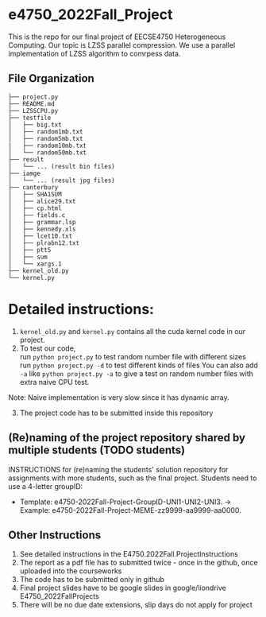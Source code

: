 # e4750_2022Fall_Project
This is the repo for our final project of EECSE4750 Heterogeneous Computing. Our topic is LZSS parallel compression. We use a parallel implementation of LZSS algorithm to comrpess data.

## File Organization
```
├── project.py
├── README.md
├── LZSSCPU.py
├── testfile
│   ├── big.txt
│   ├── random1mb.txt
│   ├── random5mb.txt
|   ├── random10mb.txt
│   └── random50mb.txt
├── result
│   └── ... (result bin files)
├── iamge
│   └── ... (result jpg files)
├── canterbury
│   ├── SHA1SUM
│   ├── alice29.txt
│   ├── cp.html
│   ├── fields.c
│   ├── grammar.lsp
│   ├── kennedy.xls
│   ├── lcet10.txt
│   ├── plrabn12.txt
│   ├── ptt5
│   ├── sum
│   └── xargs.1
├── kernel_old.py
└── kernel.py
```

# Detailed instructions:
1. ``kernel_old.py`` and ``kernel.py`` contains all the cuda kernel code in our project.
2. To test our code,  
run ``python project.py`` to test random number file with different sizes
run ``python project.py -d`` to test different kinds of files
You can also add ``-a`` like ``python project.py -a`` to give a test on random number files with extra naive CPU test.

  Note: Naive implementation is very slow since it has dynamic array.

3. The project code has to be submitted inside this repository 

## (Re)naming of the project repository shared by multiple students (TODO students)
INSTRUCTIONS for (re)naming the students' solution repository for assignments with more students, such as the final project. Students need to use a 4-letter groupID: 
* Template: e4750-2022Fall-Project-GroupID-UNI1-UNI2-UNI3. -> Example: e4750-2022Fall-Project-MEME-zz9999-aa9999-aa0000.

## Other Instructions
1. See detailed instructions in the E4750.2022Fall.ProjectInstructions
2. The report as a pdf file has to submitted twice - once in the github, once uploaded into the courseworks
3. The code has to be submitted only in github
4. Final project slides have to be google slides in google/liondrive E4750_2022FallProjects
5. There will be no due date extensions, slip days do not apply for project

